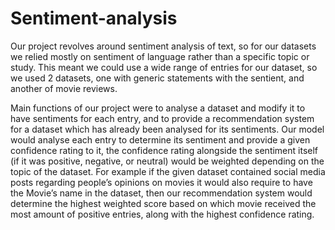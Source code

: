 # Sentiment-analysis
 Our project revolves around sentiment analysis of text, so for our datasets we relied mostly on sentiment  of language rather than a specific topic or study. This meant we could use a wide range of entries for our  dataset, so we used 2 datasets, one with generic statements with the sentient, and another of movie  reviews.

 Main functions of our project were to analyse a dataset and modify it to have sentiments for each entry,
 and to provide a recommendation system for a dataset which has already been analysed for its sentiments.
 Our model would analyse each entry to determine its sentiment and provide a given confidence rating to
 it, the confidence rating alongside the sentiment itself (if it was positive, negative, or neutral) would be
 weighted depending on the topic of the dataset.
 For example if the given dataset contained social media posts regarding people’s opinions on movies it
 would also require to have the Movie’s name in the dataset, then our recommendation system would
 determine the highest weighted score based on which movie received the most amount of positive entries,
 along with the highest confidence rating.
